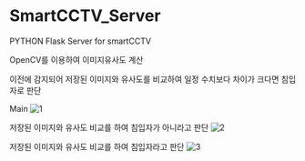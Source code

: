 # SmartCCTV_Server


PYTHON Flask Server for smartCCTV

OpenCV를 이용하여 이미지유사도 계산

이전에 감지되어 저장된 이미지와 유사도를 비교하여 일정 수치보다 차이가 크다면 침입자로 판단

Main
![1](https://user-images.githubusercontent.com/28247914/42224611-820678a8-7f15-11e8-8bd6-f3421995535d.png)

저장된 이미지와 유사도 비교를 하여 침입자가 아니라고 판단
![2](https://user-images.githubusercontent.com/28247914/42224672-9b8c4352-7f15-11e8-9bf7-e0b58afaa750.png)


저장된 이미지와 유사도 비교를 하여 침입자라고 판단
![3](https://user-images.githubusercontent.com/28247914/42224676-9d1a169a-7f15-11e8-85a8-186fbdebaf16.png)
